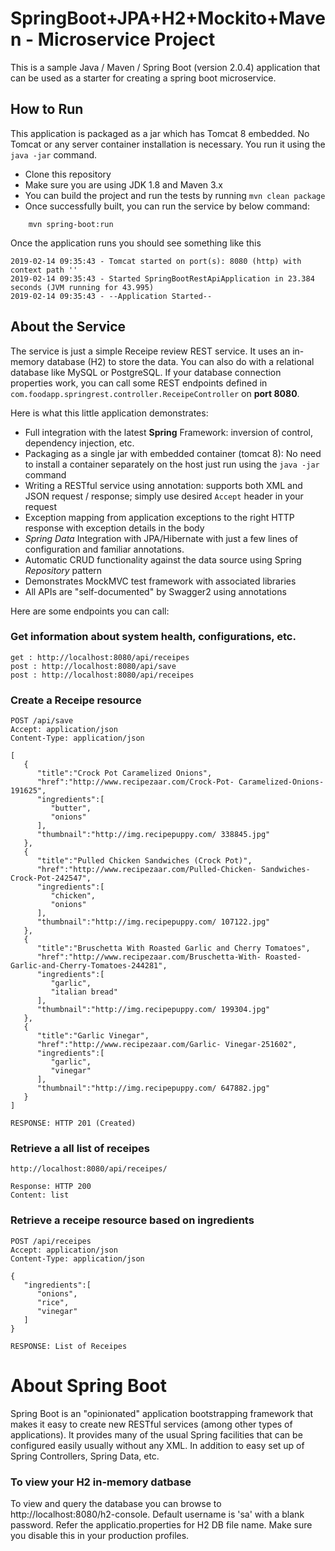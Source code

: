 # SpringBoot+JPA+H2+Mockito+Maven - Microservice Project

This is a sample Java / Maven / Spring Boot (version 2.0.4) application that can be used as a starter for creating a spring boot microservice.

## How to Run 

This application is packaged as a jar which has Tomcat 8 embedded. No Tomcat or any server container installation is necessary. You run it using the ```java -jar``` command.

* Clone this repository 
* Make sure you are using JDK 1.8 and Maven 3.x
* You can build the project and run the tests by running ```mvn clean package```
* Once successfully built, you can run the service by below command:
```
    mvn spring-boot:run
```
Once the application runs you should see something like this

```
2019-02-14 09:35:43 - Tomcat started on port(s): 8080 (http) with context path ''
2019-02-14 09:35:43 - Started SpringBootRestApiApplication in 23.384 seconds (JVM running for 43.995)
2019-02-14 09:35:43 - --Application Started--
```

## About the Service

The service is just a simple Receipe review REST service. It uses an in-memory database (H2) to store the data. You can also do with a relational database like MySQL or PostgreSQL. If your database connection properties work, you can call some REST endpoints defined in ```com.foodapp.springrest.controller.ReceipeController``` on **port 8080**. 

Here is what this little application demonstrates: 

* Full integration with the latest **Spring** Framework: inversion of control, dependency injection, etc.
* Packaging as a single jar with embedded container (tomcat 8): No need to install a container separately on the host just run using the ``java -jar`` command
* Writing a RESTful service using annotation: supports both XML and JSON request / response; simply use desired ``Accept`` header in your request
* Exception mapping from application exceptions to the right HTTP response with exception details in the body
* *Spring Data* Integration with JPA/Hibernate with just a few lines of configuration and familiar annotations. 
* Automatic CRUD functionality against the data source using Spring *Repository* pattern
* Demonstrates MockMVC test framework with associated libraries
* All APIs are "self-documented" by Swagger2 using annotations 

Here are some endpoints you can call:

### Get information about system health, configurations, etc.

```
get : http://localhost:8080/api/receipes
post : http://localhost:8080/api/save
post : http://localhost:8080/api/receipes
```
### Create a Receipe resource

```
POST /api/save
Accept: application/json
Content-Type: application/json

[
   {
      "title":"Crock Pot Caramelized Onions",
      "href":"http://www.recipezaar.com/Crock-Pot- Caramelized-Onions-191625",
      "ingredients":[
         "butter",
         "onions"
      ],
      "thumbnail":"http://img.recipepuppy.com/ 338845.jpg"
   },
   {
      "title":"Pulled Chicken Sandwiches (Crock Pot)",
      "href":"http://www.recipezaar.com/Pulled-Chicken- Sandwiches-Crock-Pot-242547",
      "ingredients":[
         "chicken",
         "onions"
      ],
      "thumbnail":"http://img.recipepuppy.com/ 107122.jpg"
   },
   {
      "title":"Bruschetta With Roasted Garlic and Cherry Tomatoes",
      "href":"http://www.recipezaar.com/Bruschetta-With- Roasted-Garlic-and-Cherry-Tomatoes-244281",
      "ingredients":[
         "garlic",
         "italian bread"
      ],
      "thumbnail":"http://img.recipepuppy.com/ 199304.jpg"
   },
   {
      "title":"Garlic Vinegar",
      "href":"http://www.recipezaar.com/Garlic- Vinegar-251602",
      "ingredients":[
         "garlic",
         "vinegar"
      ],
      "thumbnail":"http://img.recipepuppy.com/ 647882.jpg"
   }
]

RESPONSE: HTTP 201 (Created)
```

### Retrieve a all list of receipes

```
http://localhost:8080/api/receipes/

Response: HTTP 200
Content: list 
```

### Retrieve a receipe resource based on ingredients

```
POST /api/receipes
Accept: application/json
Content-Type: application/json

{  
   "ingredients":[  
      "onions",
      "rice",
      "vinegar"
   ]
}

RESPONSE: List of Receipes
```


# About Spring Boot

Spring Boot is an "opinionated" application bootstrapping framework that makes it easy to create new RESTful services (among other types of applications). It provides many of the usual Spring facilities that can be configured easily usually without any XML. In addition to easy set up of Spring Controllers, Spring Data, etc. 

### To view your H2 in-memory datbase

To view and query the database you can browse to http://localhost:8080/h2-console. Default username is 'sa' with a blank password. Refer the applicatio.properties for H2 DB file name. Make sure you disable this in your production profiles. 

